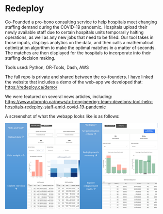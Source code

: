 # Redeploy
Co-Founded a pro-bono consulting service to help hospitals meet changing staffing demand during the COVID-19 pandemic. Hospitals upload their newly available staff due to certain hospitals units temporarily halting operations, as well as any new jobs that need to be filled. Our tool takes in those inputs, displays analytics on the data, and then calls a mathematical optimization algorithm to make the optimal matches in a matter of seconds. The matches are then displayed for the hospitals to incorporate into their staffing decision making.

Tools used: Python, OR-Tools, Dash, AWS

The full repo is private and shared between the co-founders. I have linked the website that includes a demo of the web-app we developed that: https://redeploy.ca/demo/

We were featured on several news articles, including: https://www.utoronto.ca/news/u-t-engineering-team-develops-tool-help-hospitals-redeploy-staff-amid-covid-19-pandemic

A screenshot of what the webapp looks like is as follows:

![picture](Redeploy_Snapshot.png)
